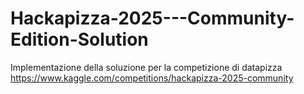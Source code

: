 # Hackapizza-2025---Community-Edition-Solution
Implementazione della soluzione per la competizione di datapizza https://www.kaggle.com/competitions/hackapizza-2025-community
